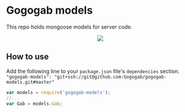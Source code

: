 # Gogogab models

This repo holds mongoose models for server code.

<p align="center">
  <img src="http://m.rgbimg.com/cache1ntWeh/users/e/er/ervinbacik/600/meKTbyK.jpg"/>
</p>

## How to use

Add the following line to your `package.json` file's `dependencies` section.
`"gogogab-models": "git+ssh://git@github.com:Gogogab/gogogab-models.git#master"`

```javascript
var models = require('gogogab-models');
//...
var Gab = models.Gab;
```
